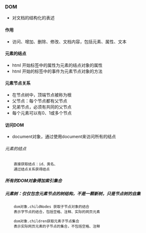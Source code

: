 ### DOM
* 对文档的结构化的表述

#### 作用
* 访问、增加、删除、修改、文档内容，包括元素、属性、文本
#### 元素的结点
* html 开始标签中的属性为元素的结点对象的属性
* html 开始的标签中的事件为元素节点对象的方法
#### 元素节点关系
* 在节点树中，顶端节点被称为根
* 父节点：每个节点都有父节点
* 兄弟节点，必须有共同的父节点
* 每个元素可以有0、1或多个节点

#### 访问DOM
* document对象，通过使用document来访问所有的结点
###### 元素的结点
        直接获取结点：id、类名、
        通过结点关系获得结点

##### 所有的DOM对象得加索引集合
##### 元素树：仅仅包含元素节点的树结构，不是一颗新树，只是节点树的自集
        dom对象.childNodes 获取子节点对象的结合
        表示字节点的结合，包括空格、注释、实际的网页元素 
        
        dom对象.children获取元素子节点集合
        表示实际网页元素的子节点的集合，不包括空格、注释       
        